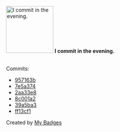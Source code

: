 <img src="https://my-badges.github.io/my-badges/evening-commits.png" alt="I commit in the evening." title="I commit in the evening." width="128">
<strong>I commit in the evening.</strong>
<br><br>

Commits:

- <a href="https://github.com/dwesh163/FactDrop/commit/957163bad42672008225ce3d3f07bb7cee319ebe">957163b</a>
- <a href="https://github.com/dwesh163/FactDrop/commit/7e5a37426d341c455fcf014d73cad4a8172db4c5">7e5a374</a>
- <a href="https://github.com/dwesh163/FactDrop/commit/2aa33e815d63c864bfe86e368c167ab6a49dd830">2aa33e8</a>
- <a href="https://github.com/dwesh163/FactDrop/commit/8c001a2cb8535fa0d82d75a124812c40252aca74">8c001a2</a>
- <a href="https://github.com/epfl-si/wp-veritas/commit/39a5ba3f9be5e3b221cbf1f5b05263820a121c76">39a5ba3</a>
- <a href="https://github.com/epfl-si/wp-veritas/commit/ff13cf17223e721bccabd7b8ee13e143806006ab">ff13cf1</a>


Created by <a href="https://github.com/my-badges/my-badges">My Badges</a>